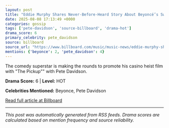 ```yaml
---
layout: post
title: "Eddie Murphy Shares Never-Before-Heard Story About Beyoncé’s Sweet Gesture to Jennifer Hudson on ‘Dreamgirls’ Set""
date: 2025-08-08 17:13:49 +0000
categories: gossip
tags: ['pete-davidson', 'source-billboard', 'drama-hot']
drama_score: 6
primary_celebrity: pete_davidson
source: billboard
source_url: "https://www.billboard.com/music/music-news/eddie-murphy-shares-story-beyonce-jennifer-hudson-dreamgirls-1236039635/""
mentions: {'beyonce': 2, 'pete_davidson': 4}
---
```


The comedy superstar is making the rounds to promote his casino heist film with "The Pickup"" with Pete Davidson.

**Drama Score:** 6 | **Level:** HOT

**Celebrities Mentioned:** Beyonce, Pete Davidson

[Read full article at Billboard](https://www.billboard.com/music/music-news/eddie-murphy-shares-story-beyonce-jennifer-hudson-dreamgirls-1236039635/)

---
*This post was automatically generated from RSS feeds. Drama scores are calculated based on mention frequency and source reliability.*
